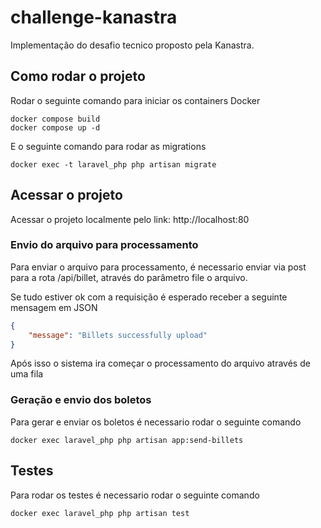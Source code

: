 # challenge-kanastra

Implementação do desafio tecnico proposto pela Kanastra.

## Como rodar o projeto

Rodar o seguinte comando para iniciar os containers Docker
```console
docker compose build
docker compose up -d
```

E o seguinte comando para rodar as migrations
```console
docker exec -t laravel_php php artisan migrate
```

## Acessar o projeto

Acessar o projeto localmente pelo link: http://localhost:80

### Envio do arquivo para processamento

Para enviar o arquivo para processamento, é necessario enviar via post para a rota /api/billet, através do parâmetro file o arquivo.

Se tudo estiver ok com a requisição é esperado receber a seguinte mensagem em JSON

```json
{
    "message": "Billets successfully upload"
}
```
Após isso o sistema ira começar o processamento do arquivo através de uma fila


### Geração e envio dos boletos

Para gerar e enviar os boletos é necessario rodar o seguinte comando

```console
docker exec laravel_php php artisan app:send-billets
```


## Testes

Para rodar os testes é necessario rodar o seguinte comando

```console
docker exec laravel_php php artisan test
```
